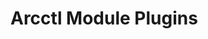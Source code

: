 # Arcctl Module Plugins

<!--
## Building the image

```sh
docker build . -t pulumi
```

## Running the container in dev mode

Includes hot reloading. Note that the paths of the second volume will need to be
changed.

```sh
docker run -it -p 50051:50051 -v /var/run/docker.sock:/var/run/docker.sock -v ./src:/app/src -v /home/ryan/Code/arcctl-build-modules/test/yaml:/home/ryan/Code/arcctl-build-modules/test/yaml pulumi sh -c "npm run dev"
```

## Running the container in prod mode

Note that the path of the second volume will need to be changed.

```sh
docker run -it -p 50051:50051 -v /var/run/docker.sock:/var/run/docker.sock -v /home/ryan/Code/arcctl-build-modules/test/yaml:/home/ryan/Code/arcctl-build-modules/test/yaml pulumi sh -c "npm run start"
```

## Running Postman requests against the container

Make sure that the container has started and prints out something like
`Started server on port 50051`. In Postman, create a new gRPC request and set
the URL to `0.0.0.0:50051`. On the "Service definition" tab, select "Import a
.proto file" and select `arcctlpulumi.proto` from the `proto` folder of this
repo. Then to the right of the URL, select either the "Build" or "Apply" method.

### Sample build request message

```json
{
  "directory": "/home/ryan/Code/arcctl-build-modules/test/typescript"
}
```

### Sample apply request message (pulumi up)

```json
{
  "datacenterid": "datacenter-id",
  "image": "1a036239d7feee5b44e23e99458120823fe70c3aea474ab2bd95f7f7216626e7",
  "inputs": {
    "aws:region": "<your preferred AWS region>",
    "aws:accessKey": "<your AWS access key>",
    "aws:secretKey": "<your AWS secret key>",
    "world_text": "Architect"
  }
}
```

### Sample apply request message (pulumi destroy)

```json
{
  "datacenterid": "datacenter-id",
  "image": "1a036239d7feee5b44e23e99458120823fe70c3aea474ab2bd95f7f7216626e7",
  "inputs": {
    "aws:region": "<your preferred AWS region>",
    "aws:accessKey": "<your AWS access key>",
    "aws:secretKey": "<your AWS secret key>",
    "world_text": "Architect"
  },
  "pulumistate": {
    ...
  },
  "destroy": true
}
```

docker run -it -p 50051:50051 -v /var/run/docker.sock:/var/run/docker.sock -v /Users/tyler/code/architect/module-plugin/test/tofu-modules/vpc:/Users/tyler/code/architect/module-plugin/test/tofu-modules/vpc opentofu sh -c "npm run start"


{
    "command": "build",
    "request": {"directory": "/Users/tyler/code/architect/module-plugin/test/tofu-modules/vpc"}
}

{
    "command": "apply",
    "request": {"image": "4a69e4300fa041de5744a44f6eecbc0e3e3e3d30ba352631c08341f872cedb60"}
}
-->